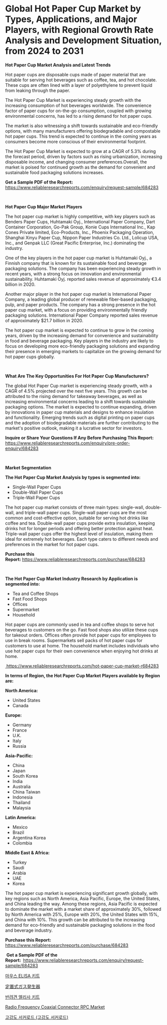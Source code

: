 <p><h1>Global Hot Paper Cup Market by Types, Applications, and Major Players, with Regional Growth Rate Analysis and Development Situation, from 2024 to 2031</h1></p><p><strong>Hot Paper Cup Market Analysis and Latest Trends</strong></p>
<p><p>Hot paper cups are disposable cups made of paper material that are suitable for serving hot beverages such as coffee, tea, and hot chocolate. These cups are often lined with a layer of polyethylene to prevent liquid from leaking through the paper.</p><p>The Hot Paper Cup Market is experiencing steady growth with the increasing consumption of hot beverages worldwide. The convenience factor of paper cups for on-the-go consumption, coupled with growing environmental concerns, has led to a rising demand for hot paper cups.</p><p>The market is also witnessing a shift towards sustainable and eco-friendly options, with many manufacturers offering biodegradable and compostable hot paper cups. This trend is expected to continue in the coming years as consumers become more conscious of their environmental footprint.</p><p>The Hot Paper Cup Market is expected to grow at a CAGR of 5.3% during the forecast period, driven by factors such as rising urbanization, increasing disposable income, and changing consumer preferences.Overall, the market is poised for continued growth as the demand for convenient and sustainable food packaging solutions increases.</p></p>
<p><strong>Get a Sample PDF of the Report:&nbsp;</strong> <a href="https://www.reliableresearchreports.com/enquiry/request-sample/684283">https://www.reliableresearchreports.com/enquiry/request-sample/684283</a></p>
<p>&nbsp;</p>
<p><strong>Hot Paper Cup Major Market Players</strong></p>
<p><p>The hot paper cup market is highly competitive, with key players such as Benders Paper Cups, Huhtamaki Oyj., International Paper Company, Dart Container Corporation, Go-Pak Group, Konie Cups International Inc., Kap Cones Private limited, Eco-Products, Inc., Phoenix Packaging Operation, Shanghai Xinyu Paper Cup, Nippon Paper Industries Co. Ltd., Lolicup USA, Inc., and Genpak LLC (Great Pacific Enterprise, Inc.) dominating the industry.</p><p>One of the key players in the hot paper cup market is Huhtamaki Oyj., a Finnish company that is known for its sustainable food and beverage packaging solutions. The company has been experiencing steady growth in recent years, with a strong focus on innovation and environmental sustainability. Huhtamaki Oyj. reported sales revenue of approximately €3.4 billion in 2020.</p><p>Another major player in the hot paper cup market is International Paper Company, a leading global producer of renewable fiber-based packaging, pulp, and paper products. The company has a strong presence in the hot paper cup market, with a focus on providing environmentally friendly packaging solutions. International Paper Company reported sales revenue of approximately $21.7 billion in 2020.</p><p>The hot paper cup market is expected to continue to grow in the coming years, driven by the increasing demand for convenience and sustainability in food and beverage packaging. Key players in the industry are likely to focus on developing more eco-friendly packaging solutions and expanding their presence in emerging markets to capitalize on the growing demand for hot paper cups globally.</p></p>
<p>&nbsp;</p>
<p><strong>What Are The Key Opportunities For Hot Paper Cup Manufacturers?</strong></p>
<p><p>The global Hot Paper Cup market is experiencing steady growth, with a CAGR of 4.5% projected over the next five years. This growth can be attributed to the rising demand for takeaway beverages, as well as increasing environmental concerns leading to a shift towards sustainable packaging options. The market is expected to continue expanding, driven by innovations in paper cup materials and designs to enhance insulation and functionality. Emerging trends such as digital printing on paper cups and the adoption of biodegradable materials are further contributing to the market's positive outlook, making it a lucrative sector for investors.</p></p>
<p><strong>Inquire or Share Your Questions If Any Before Purchasing This Report:</strong> <a href="https://www.reliableresearchreports.com/enquiry/pre-order-enquiry/684283">https://www.reliableresearchreports.com/enquiry/pre-order-enquiry/684283</a></p>
<p>&nbsp;</p>
<p><strong>Market Segmentation</strong></p>
<p><strong>The Hot Paper Cup Market Analysis by types is segmented into:</strong></p>
<p><ul><li>Single-Wall Paper Cups</li><li>Double-Wall Paper Cups</li><li>Triple-Wall Paper Cups</li></ul></p>
<p><p>The hot paper cup market consists of three main types: single-wall, double-wall, and triple-wall paper cups. Single-wall paper cups are the most common and cost-effective option, suitable for serving hot drinks like coffee and tea. Double-wall paper cups provide extra insulation, keeping drinks hot for longer periods and offering better protection against heat. Triple-wall paper cups offer the highest level of insulation, making them ideal for extremely hot beverages. Each type caters to different needs and preferences in the market for hot paper cups.</p></p>
<p><strong>Purchase this Report:&nbsp;</strong><a href="https://www.reliableresearchreports.com/purchase/684283">https://www.reliableresearchreports.com/purchase/684283</a></p>
<p>&nbsp;</p>
<p><strong>The Hot Paper Cup Market Industry Research by Application is segmented into:</strong></p>
<p><ul><li>Tea and Coffee Shops</li><li>Fast Food Shops</li><li>Offices</li><li>Supermarket</li><li>Household</li></ul></p>
<p><p>Hot paper cups are commonly used in tea and coffee shops to serve hot beverages to customers on the go. Fast food shops also utilize these cups for takeout orders. Offices often provide hot paper cups for employees to use in break rooms. Supermarkets sell packs of hot paper cups for customers to use at home. The household market includes individuals who use hot paper cups for their own convenience when enjoying hot drinks at home.</p></p>
<p><a href="https://www.reliableresearchreports.com/hot-paper-cup-market-r684283">&nbsp;https://www.reliableresearchreports.com/hot-paper-cup-market-r684283</a></p>
<p><strong>In terms of Region, the Hot Paper Cup Market Players available by Region are:</strong></p>
<p>
    <p> <strong> North America: </strong>
        <ul>
            <li>United States</li>
            <li>Canada</li>
        </ul>
        </p> 
    <p> <strong> Europe: </strong>
        <ul>
            <li>Germany</li>
            <li>France</li>
            <li>U.K.</li>
            <li>Italy</li>
            <li>Russia</li>
        </ul>
        </p> 
    <p> <strong> Asia-Pacific: </strong>
        <ul>
            <li>China</li>
            <li>Japan</li>
            <li>South Korea</li>
            <li>India</li>
            <li>Australia</li>
            <li>China Taiwan</li>
            <li>Indonesia</li>
            <li>Thailand</li>
            <li>Malaysia</li>
        </ul>
        </p> 
    <p> <strong> Latin America: </strong>
        <ul>
            <li>Mexico</li>
            <li>Brazil</li>
            <li>Argentina Korea</li>
            <li>Colombia</li>
        </ul>
        </p> 
    <p> <strong> Middle East & Africa: </strong>
        <ul>
            <li>Turkey</li>
            <li>Saudi</li>
            <li>Arabia</li>
            <li>UAE</li>
            <li>Korea</li>
        </ul>
    </p>
    </p>
<p><p>The hot paper cup market is experiencing significant growth globally, with key regions such as North America, Asia Pacific, Europe, the United States, and China leading the way. Among these regions, Asia Pacific is expected to dominate the market with a market share of approximately 30%, followed by North America with 25%, Europe with 20%, the United States with 15%, and China with 10%. This growth can be attributed to the increasing demand for eco-friendly and sustainable packaging solutions in the food and beverage industry.</p></p>
<p><strong>Purchase this Report: </strong><a href="https://www.reliableresearchreports.com/purchase/684283">https://www.reliableresearchreports.com/purchase/684283</a></p>
<p>&nbsp;<strong>Get a Sample PDF of the Report:&nbsp;&nbsp;</strong><a href="https://www.reliableresearchreports.com/enquiry/request-sample/684283">https://www.reliableresearchreports.com/enquiry/request-sample/684283</a></p>
<p><strong></strong></p>
<p><p><a href="https://github.com/Tristiarton768456/Market-Research-Report-List-2/blob/main/6814310125771.md">마우스 ELISA 키트</a></p><p><a href="https://medium.com/@deontestanton2023/%E3%82%B0%E3%83%AD%E3%83%BC%E3%83%90%E3%83%AB%E5%9B%BA%E5%AE%9A%E3%82%AC%E3%82%B9%E7%99%BA%E7%94%9F%E6%A9%9F%E5%B8%82%E5%A0%B4%E3%81%AF-2024%E5%B9%B4%E3%81%8B%E3%82%892031%E5%B9%B4%E3%81%BE%E3%81%A7%E3%81%AE%E6%9C%9F%E9%96%93%E3%81%AB-%E3%81%AE%E5%B9%B4%E9%96%93%E6%88%90%E9%95%B7%E7%8E%87%E3%81%A7%E6%88%90%E9%95%B7%E3%81%99%E3%82%8B%E3%81%A8%E4%BA%88%E6%B8%AC%E3%81%95%E3%82%8C%E3%81%A6%E3%81%84%E3%81%BE%E3%81%99-7399669f8c34">定置式ガス発生器</a></p><p><a href="https://github.com/vsoq0zknh59/Market-Research-Report-List-2/blob/main/3301878125770.md">반려견 엘리사 키트</a></p><p><a href="https://github.com/edytherolanlouisejk1miz0wig/Market-Research-Report-List-3/blob/main/radio-frequency-coaxial-connector-rpc-market.md">Radio Frequency Coaxial Connector RPC Market</a></p><p><a href="https://medium.com/@marchall15/%EA%B3%A0-%EA%B0%95%EB%8F%84-%EC%84%9C%EC%BB%A4-%EB%A1%9C%EB%93%9C-%EA%B3%A0%EA%B0%95%EB%8F%84-%EC%84%9C%EC%BB%A4-%EB%A1%9C%EB%93%9C-%EC%8B%9C%EC%9E%A5-%EA%B7%9C%EB%AA%A8-%EB%B0%8F-%EC%A0%90%EC%9C%A0%EC%9C%A8-%EB%B6%84%EC%84%9D-%EC%84%B1%EC%9E%A5-%EB%8F%99%ED%96%A5-%EB%B0%8F-%EC%98%88%EC%B8%A1-2024%EB%85%84-2031%EB%85%84-23121bff15c7">고강도 서커로드 (고강도 서커로드)</a></p></p>